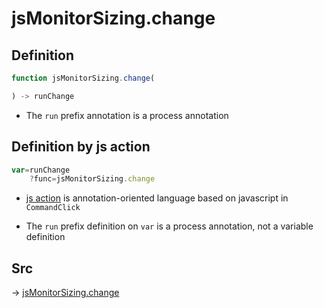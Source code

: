 # jsMonitorSizing.change

## Definition

```js.js
function jsMonitorSizing.change(

) -> runChange
```

- The `run` prefix annotation is a process annotation
## Definition by js action

```js.js
var=runChange
	?func=jsMonitorSizing.change

```

- [js action](#) is annotation-oriented language based on javascript in `CommandClick`

- The `run` prefix definition on `var` is a process annotation, not a variable definition

## Src

-> [jsMonitorSizing.change](https://github.com/puutaro/CommandClick/blob/master/app/src/main/java/com/puutaro/commandclick/fragment_lib/terminal_fragment/js_interface/system/JsMonitorSizing.kt#L14)


